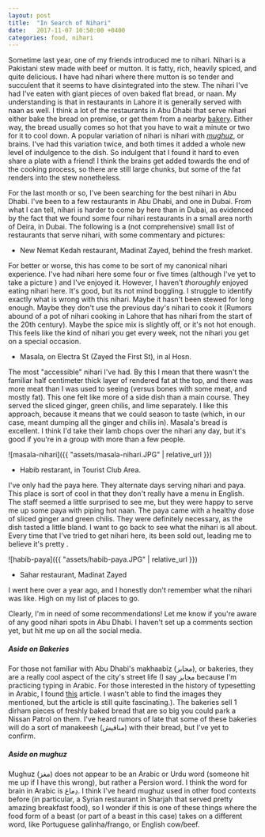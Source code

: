 ```yaml
---
layout: post
title:  "In Search of Nihari"
date:   2017-11-07 10:50:00 +0400
categories: food, nihari
---
```


Sometime last year, one of my friends introduced me to nihari. Nihari is a
Pakistani stew made with beef or mutton. It is fatty, rich, heavily spiced,
and quite delicious. I have had nihari where there mutton is so tender
and succulent that it seems to have disintegrated into the stew. The nihari
I've had I've eaten with giant pieces of oven baked flat bread, or naan.
My understanding is  that in restaurants in Lahore it is generally served with
naan as well. I think a lot of the restaurants in Abu Dhabi that serve nihari
either bake the bread on premise, or get them from a nearby
[bakery](#aside-on-bakeries). Either way, the bread usually comes so hot that
you have to wait a minute or two for it to cool down. A popular variation of
nihari is nihari with [_mughuz_](#aside-on-mughuz), or brains.
I've had this variation twice, and both times it added a whole new level of indulgence to
the dish. So indulgent that I found it hard to even share a plate with a friend!
I think the brains get added towards the end of the cooking process, so there
are still large chunks, but some of the fat renders into the stew nonetheless.

For the last month or so, I've been searching for the best nihari in Abu Dhabi.
I've been to a few restaurants in Abu Dhabi, and one in Dubai. From what I can
tell, nihari is harder to come by here than in Dubai, as evidenced by the fact
that we found some four nihari restaurants in a small area north of Deira,
in Dubai. The following is a (not comprehensive) small list of restaurants that serve
nihari, with some commentary and pictures:

- New Nemat Kedah restaurant, Madinat Zayed, behind the fresh market.

For better or worse, this has come to be sort of my canonical nihari experience.
I've had nihari here some four or five times (although I've yet to take a picture
 <i class="em em-disappointed"></i>) and I've enjoyed it. However, I haven't
 _thoroughly_ enjoyed eating nihari here. It's good, but its not mind boggling.
I struggle to identify exactly what is wrong with this nihari. Maybe it hasn't
been stewed for long enough. Maybe they don't use the previous day's nihari
to cook it (Rumors abound of a pot of nihari cooking in Lahore that has nihari
from the start of the 20th century). Maybe the spice mix is slightly off, or it's not hot enough.
This feels like the kind of nihari you get every week, not the nihari you get
on a special occasion.

- Masala, on Electra St (Zayed the First St), in al Hosn.

The most "accessible" nihari I've had. By this I mean that there wasn't the familiar half centimeter
thick layer of rendered fat at the top, and there was more meat than I was used
to seeing (versus bones with some meat, and mostly fat). This one felt like more of a side dish
than a main course. They served the sliced ginger, green chilis, and lime
separately. I like this approach, because it means that we could season to taste
(which, in our case, meant dumping all the ginger and chilis in). Masala's bread
is excellent. I think I'd take their lamb chops over the nihari any day, but
it's good if you're in a group with more than a few people.

![masala-nihari]({{ "assets/masala-nihari.JPG" | relative_url }})

- Habib restarant, in Tourist Club Area.

I've only had the paya here. They alternate days serving nihari and paya. This
place is sort of cool in that they don't really have a menu in English. The
staff seemed a little surprised to see me, but they were happy to serve me up
some paya with piping hot naan. The paya came with a healthy dose of sliced
ginger and green chilis. They were definitely necessary, as the dish tasted a
little bland. I want to go back to see what the nihari is all about. Every time
that I've tried to get nihari here, its been sold out, leading me to believe
it's pretty <i class="em em-fire"></i>.

![habib-paya]({{ "assets/habib-paya.JPG" | relative_url }})

- Sahar restaurant, Madinat Zayed

I went here over a year ago, and I honestly don't remember what the nihari was
like. High on my list of places to go.

Clearly, I'm in need of some recommendations! Let me know if you're aware of
any good nihari spots in Abu Dhabi. I haven't set up a comments section yet,
but hit me up on all the social media.

##### Aside on Bakeries

For those not familiar with Abu Dhabi's makhaabiz (مجابز), or bakeries, they
are a really cool aspect of the city's street life (I say مجابز because I'm
practicing typing in Arabic. For those interested in the history of typesetting
in Arabic, I found [this][long-article] article. I wasn't able to find the
images they  mentioned, but the article is still quite fascinating.).
The bakeries sell 1 dirham pieces of freshly baked bread that are so big you
could park a Nissan Patrol on them. I've heard rumors of late that some of these
bakeries will do a sort of manakeesh (مناقيش) with their bread, but I've yet to
confirm.

[long-article]: http://archive.aramcoworld.com/issue/198102/arabic.and.the.art.of.printing-a.special.section.htm

##### Aside on _mughuz_

Mughuz (مغز) does not appear to be an Arabic or Urdu word (someone hit me up if
I have this wrong), but rather a Persion word. I think the word for brain in
Arabic is دِماغ. I think I've heard mughuz used in other food contexts before
(in particular, a Syrian restaurant in Sharjah that served pretty amazing
breakfast food), so I wonder if this is one of these things where the food
form of a beast (or part of a beast in this case) takes on a different word,
like Portuguese galinha/frango, or English cow/beef.
